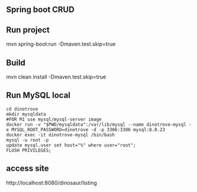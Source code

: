 ## Spring boot CRUD

## Run project
mvn spring-boot:run -Dmaven.test.skip=true

## Build
mvn clean install -Dmaven.test.skip=true

## Run MySQL local
```
cd dinotrove
mkdir mysqldata
#FOR M1 use mysql/mysql-server image 
docker run -v "$PWD/mysqldata":/var/lib/mysql --name dinotrove-mysql -e MYSQL_ROOT_PASSWORD=dinotrove -d -p 3306:3306 mysql:8.0.23 
docker exec -it dinotrove-mysql /bin/bash
mysql -u root -p
update mysql.user set host="%" where user="root";
FLUSH PRIVILEGES;
```

## access site
http://localhost:8080/dinosaur/listing